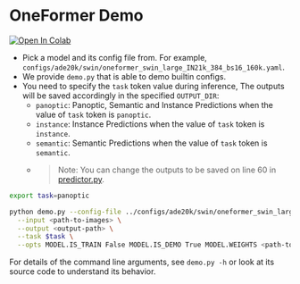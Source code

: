 # OneFormer Demo

[![Open In Colab](https://colab.research.google.com/assets/colab-badge.svg)](https://colab.research.google.com/github/SHI-Labs/FcF-Inpainting/blob/main/colab/FcF_Inpainting.ipynb) 
<!-- [![Huggingface space](https://img.shields.io/badge/🤗-Huggingface%20Space-cyan.svg)](https://huggingface.co/spaces/shi-labs/OneFormer) -->

- Pick a model and its config file from. For example, `configs/ade20k/swin/oneformer_swin_large_IN21k_384_bs16_160k.yaml`.
- We provide `demo.py` that is able to demo builtin configs.
- You need to specify the `task` token value during inference, The outputs will be saved accordingly in the specified `OUTPUT_DIR`:
  - `panoptic`: Panoptic, Semantic and Instance Predictions when the value of `task` token is `panoptic`.
  - `instance`: Instance Predictions when the value of `task` token is `instance`.
  - `semantic`: Semantic Predictions when the value of `task` token is `semantic`.
  - >Note: You can change the outputs to be saved on line 60 in [predictor.py](predictor.py).

```bash
export task=panoptic

python demo.py --config-file ../configs/ade20k/swin/oneformer_swin_large_bs16_160k.yaml \
  --input <path-to-images> \
  --output <output-path> \
  --task $task \
  --opts MODEL.IS_TRAIN False MODEL.IS_DEMO True MODEL.WEIGHTS <path-to-checkpoint>
```

For details of the command line arguments, see `demo.py -h` or look at its source code
to understand its behavior. 